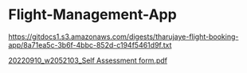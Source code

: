 # Flight-Management-App

https://gitdocs1.s3.amazonaws.com/digests/tharujaye-flight-booking-app/8a71ea5c-3b6f-4bbc-852d-c194f5461d9f.txt


[20220910_w2052103_Self Assessment form.pdf](https://github.com/user-attachments/files/20639586/20220910_w2052103_Self.Assessment.form.pdf)
